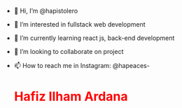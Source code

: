 - 👋 Hi, I’m @hapistolero
- 👀 I’m interested in fullstack web development
- 🌱 I’m currently learning react js, back-end development
- 💞️ I’m looking to collaborate on project 
- 📫 How to reach me in Instagram: @hapeaces-

  <h1 style="color:red" >Hafiz Ilham Ardana</h1>

<!---
hapistolero/hapistolero is a ✨ special ✨ repository because its `README.md` (this file) appears on your GitHub profile.
You can click the Preview link to take a look at your changes.
--->
